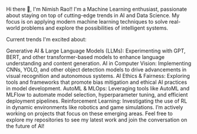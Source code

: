 Hi there 👋, I'm Nimish Rao!!
I'm a Machine Learning enthusiast, passionate about staying on top of cutting-edge trends in AI and Data Science. My focus is on applying modern machine learning techniques to solve real-world problems and explore the possibilities of intelligent systems.

Current trends I'm excited about:

Generative AI & Large Language Models (LLMs): Experimenting with GPT, BERT, and other transformer-based models to enhance language understanding and content generation.
AI in Computer Vision: Implementing CNNs, YOLO, and other object detection models to drive advancements in visual recognition and autonomous systems.
AI Ethics & Fairness: Exploring tools and frameworks that promote bias mitigation and ethical AI practices in model development.
AutoML & MLOps: Leveraging tools like AutoML and MLFlow to automate model selection, hyperparameter tuning, and efficient deployment pipelines.
Reinforcement Learning: Investigating the use of RL in dynamic environments like robotics and game simulations.
I’m actively working on projects that focus on these emerging areas. Feel free to explore my repositories to see my latest work and join the conversation on the future of AI!

<!---
Nimish2098/Nimish2098 is a ✨ special ✨ repository because its `README.md` (this file) appears on your GitHub profile.
You can click the Preview link to take a look at your changes.
--->
